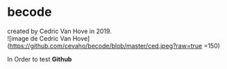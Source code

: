 # becode
created by Cedric Van Hove in 2019.  
![image de Cedric Van Hove](https://github.com/cevaho/becode/blob/master/ced.jpeg?raw=true =150)

In Order to test **Github**
